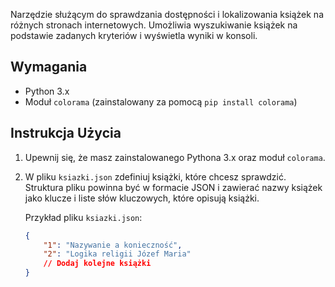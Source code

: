 Narzędzie służącym do sprawdzania dostępności i lokalizowania książek na różnych stronach internetowych. Umożliwia wyszukiwanie książek na podstawie zadanych kryteriów i wyświetla wyniki w konsoli.

## Wymagania

- Python 3.x
- Moduł `colorama` (zainstalowany za pomocą `pip install colorama`)

## Instrukcja Użycia

1. Upewnij się, że masz zainstalowanego Pythona 3.x oraz moduł `colorama`.

2. W pliku `ksiazki.json` zdefiniuj książki, które chcesz sprawdzić. Struktura pliku powinna być w formacie JSON i zawierać nazwy książek jako klucze i liste słów kluczowych, które opisują książki.

   Przykład pliku `ksiazki.json`:
   ```json
   {
       "1": "Nazywanie a konieczność",
       "2": "Logika religii Józef Maria"
       // Dodaj kolejne książki
   }
   ```
